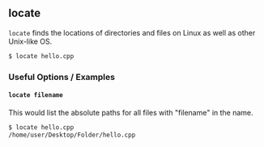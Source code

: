 ---
---
locate
-------

`locate` finds the locations of directories and files on Linux as well as other Unix-like OS.

~~~ bash
$ locate hello.cpp
~~~

<!--more-->

### Useful Options / Examples

#### `locate filename`

This would list the absolute paths for all files with "filename" in the name.

~~~ bash
$ locate hello.cpp
/home/user/Desktop/Folder/hello.cpp
~~~

